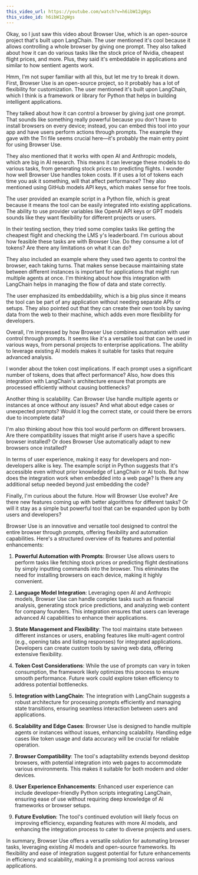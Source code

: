 ```yaml
---
this_video_url: https://youtube.com/watch?v=h6ibW12gWgs
this_video_id: h6ibW12gWgs
---
```

<think>
Okay, so I just saw this video about Browser Use, which is an open-source project that's built upon LangChain. The user mentioned it's cool because it allows controlling a whole browser by giving one prompt. They also talked about how it can do various tasks like the stock price of Nvidia, cheapest flight prices, and more. Plus, they said it's embeddable in applications and similar to how sentient agents work.

Hmm, I'm not super familiar with all this, but let me try to break it down. First, Browser Use is an open-source project, so it probably has a lot of flexibility for customization. The user mentioned it's built upon LangChain, which I think is a framework or library for Python that helps in building intelligent applications.

They talked about how it can control a browser by giving just one prompt. That sounds like something really powerful because you don't have to install browsers on every device; instead, you can embed this tool into your app and have users perform actions through prompts. The example they gave with the Tri file seems crucial here—it's probably the main entry point for using Browser Use.

They also mentioned that it works with open AI and Anthropic models, which are big in AI research. This means it can leverage these models to do various tasks, from generating stock prices to predicting flights. I wonder how well Browser Use handles token costs. If it uses a lot of tokens each time you ask it something, will that affect performance? They also mentioned using GitHub models API keys, which makes sense for free tools.

The user provided an example script in a Python file, which is great because it means the tool can be easily integrated into existing applications. The ability to use provider variables like OpenAI API keys or GPT models sounds like they want flexibility for different projects or users.

In their testing section, they tried some complex tasks like getting the cheapest flight and checking the LMS y's leaderboard. I'm curious about how feasible these tasks are with Browser Use. Do they consume a lot of tokens? Are there any limitations on what it can do?

They also included an example where they used two agents to control the browser, each taking turns. That makes sense because maintaining state between different instances is important for applications that might run multiple agents at once. I'm thinking about how this integration with LangChain helps in managing the flow of data and state correctly.

The user emphasized its embeddability, which is a big plus since it means the tool can be part of any application without needing separate APIs or setups. They also pointed out that they can create their own tools by saving data from the web to their machine, which adds even more flexibility for developers.

Overall, I'm impressed by how Browser Use combines automation with user control through prompts. It seems like it's a versatile tool that can be used in various ways, from personal projects to enterprise applications. The ability to leverage existing AI models makes it suitable for tasks that require advanced analysis.

I wonder about the token cost implications. If each prompt uses a significant number of tokens, does that affect performance? Also, how does this integration with LangChain's architecture ensure that prompts are processed efficiently without causing bottlenecks?

Another thing is scalability. Can Browser Use handle multiple agents or instances at once without any issues? And what about edge cases or unexpected prompts? Would it log the correct state, or could there be errors due to incomplete data?

I'm also thinking about how this tool would perform on different browsers. Are there compatibility issues that might arise if users have a specific browser installed? Or does Browser Use automatically adapt to new browsers once installed?

In terms of user experience, making it easy for developers and non-developers alike is key. The example script in Python suggests that it's accessible even without prior knowledge of LangChain or AI tools. But how does the integration work when embedded into a web page? Is there any additional setup needed beyond just embedding the code?

Finally, I'm curious about the future. How will Browser Use evolve? Are there new features coming up with better algorithms for different tasks? Or will it stay as a simple but powerful tool that can be expanded upon by both users and developers?
</think>

Browser Use is an innovative and versatile tool designed to control the entire browser through prompts, offering flexibility and automation capabilities. Here's a structured overview of its features and potential enhancements:

1. **Powerful Automation with Prompts**: Browser Use allows users to perform tasks like fetching stock prices or predicting flight destinations by simply inputting commands into the browser. This eliminates the need for installing browsers on each device, making it highly convenient.

2. **Language Model Integration**: Leveraging open AI and Anthropic models, Browser Use can handle complex tasks such as financial analysis, generating stock price predictions, and analyzing web content for company founders. This integration ensures that users can leverage advanced AI capabilities to enhance their applications.

3. **State Management and Flexibility**: The tool maintains state between different instances or users, enabling features like multi-agent control (e.g., opening tabs and listing responses) for integrated applications. Developers can create custom tools by saving web data, offering extensive flexibility.

4. **Token Cost Considerations**: While the use of prompts can vary in token consumption, the framework likely optimizes this process to ensure smooth performance. Future work could explore token efficiency to address potential bottlenecks.

5. **Integration with LangChain**: The integration with LangChain suggests a robust architecture for processing prompts efficiently and managing state transitions, ensuring seamless interaction between users and applications.

6. **Scalability and Edge Cases**: Browser Use is designed to handle multiple agents or instances without issues, enhancing scalability. Handling edge cases like token usage and data accuracy will be crucial for reliable operation.

7. **Browser Compatibility**: The tool's adaptability extends beyond desktop browsers, with potential integration into web pages to accommodate various environments. This makes it suitable for both modern and older devices.

8. **User Experience Enhancements**: Enhanced user experience can include developer-friendly Python scripts integrating LangChain, ensuring ease of use without requiring deep knowledge of AI frameworks or browser setups.

9. **Future Evolution**: The tool's continued evolution will likely focus on improving efficiency, expanding features with more AI models, and enhancing the integration process to cater to diverse projects and users.

In summary, Browser Use offers a versatile solution for automating browser tasks, leveraging existing AI models and open-source frameworks. Its flexibility and ease of integration suggest potential for future enhancements in efficiency and scalability, making it a promising tool across various applications.
